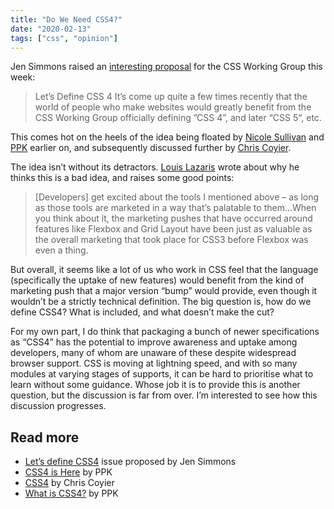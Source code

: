 ```yaml
---
title: "Do We Need CSS4?"
date: "2020-02-13"
tags: ["css", "opinion"]
---
```


Jen Simmons raised an [interesting proposal](https://github.com/w3c/csswg-drafts/issues/4770) for the CSS Working Group this week:

> Let’s Define CSS 4
> It’s come up quite a few times recently that the world of people who make websites would greatly benefit from the CSS Working Group officially defining ”CSS 4”, and later “CSS 5“, etc.

This comes hot on the heels of the idea being floated by [Nicole Sullivan](https://twitter.com/stubbornella/status/1083768515524349952) and [PPK](https://www.quirksmode.org/blog/archives/2020/01/css4_is_here.html) earlier on, and subsequently discussed further by [Chris Coyier](https://css-tricks.com/css4/).

The idea isn’t without its detractors. [Louis Lazaris](https://www.impressivewebs.com/css4-bad-idea/) wrote about why he thinks this is a bad idea, and raises some good points:

> [Developers] get excited about the tools I mentioned above – as long as those tools are marketed in a way that’s palatable to them...When you think about it, the marketing pushes that have occurred around features like Flexbox and Grid Layout have been just as valuable as the overall marketing that took place for CSS3 before Flexbox was even a thing.

But overall, it seems like a lot of us who work in CSS feel that the language (specifically the uptake of new features) would benefit from the kind of marketing push that a major version “bump” would provide, even though it wouldn’t be a strictly technical definition. The big question is, how do we define CSS4? What is included, and what doesn’t make the cut?

For my own part, I do think that packaging a bunch of newer specifications as “CSS4” has the potential to improve awareness and uptake among developers, many of whom are unaware of these despite widespread browser support. CSS is moving at lightning speed, and with so many modules at varying stages of supports, it can be hard to prioritise what to learn without some guidance. Whose job it is to provide this is another question, but the discussion is far from over. I’m interested to see how this discussion progresses.

## Read more

- [Let’s define CSS4](https://github.com/w3c/csswg-drafts/issues/4770) issue proposed by Jen Simmons
- [CSS4 is Here](https://www.quirksmode.org/blog/archives/2020/01/css4_is_here.html) by PPK
- [CSS4](https://css-tricks.com/css4/) by Chris Coyier
- [What is CSS4?](https://www.quirksmode.org/blog/archives/2020/02/what_is_css4.html) by PPK

